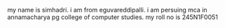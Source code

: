 my name is simhadri.
i am from eguvareddipalli.
i am persuing mca in annamacharya pg college of computer studies.
my roll no is 245N1F0051
